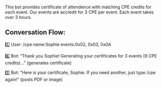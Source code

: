 This bot provides certificate of attendence with matching CPE credits for each event.
Our events are accredit for 3 CPE per event.
Each event takes over 3 hours.

## Conversation Flow:

1️⃣ User: /cpe name:Sophie events:0x02, 0x03, 0x0A

6️⃣ Bot: “Thank you Sophie! Generating your certificates for 3 events (9 CPE credits)…”
(generates certificate)

7️⃣ Bot: “Here is your certificate, Sophie. If you need another, just type /cpe again!”
(posts PDF or image)
